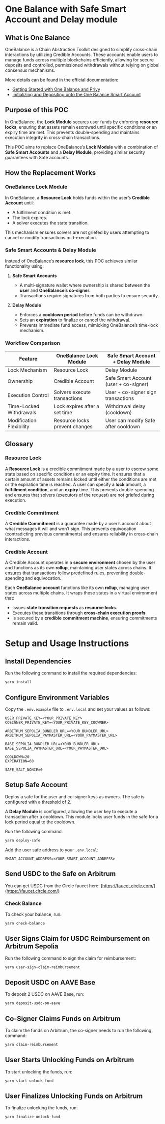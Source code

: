 # One Balance with Safe Smart Account and Delay module

## What is One Balance
OneBalance is a Chain Abstraction Toolkit designed to simplify cross-chain interactions by utilizing Credible Accounts. These accounts enable users to manage funds across multiple blockchains efficiently, allowing for secure deposits and controlled, permissioned withdrawals without relying on global consensus mechanisms. 

More details can be found in the official documentation:
- [Getting Started with One Balance and Privy](https://docs.onebalance.io/chain-abstraction-toolkit/getting-started-with-onebalance-and-privy)
- [Initializing and Depositing onto the One Balance Smart Account](https://docs.onebalance.io/chain-abstraction-toolkit/getting-started-with-onebalance-and-privy/step-3-initializing-and-depositing-onto-the-onebalance-smart-account)

## Purpose of this POC
In OneBalance, the **Lock Module** secures user funds by enforcing **resource locks**, ensuring that assets remain escrowed until specific conditions or an expiry time are met. This prevents double-spending and maintains execution integrity in cross-chain transactions.  

This POC aims to replace OneBalance’s **Lock Module** with a combination of **Safe Smart Accounts** and a **Delay Module**, providing similar security guarantees with Safe accounts.  

## How the Replacement Works  

### OneBalance Lock Module  
In OneBalance, a **Resource Lock** holds funds within the user’s **Credible Account** until:  
- A fulfillment condition is met.  
- The lock expires.  
- A solver executes the state transition.  

This mechanism ensures solvers are not griefed by users attempting to cancel or modify transactions mid-execution.  

### Safe Smart Accounts & Delay Module  
Instead of OneBalance’s **resource lock**, this POC achieves similar functionality using:  
1. **Safe Smart Accounts**  
   - A multi-signature wallet where ownership is shared between the **user** and **OneBalance’s co-signer**.  
   - Transactions require signatures from both parties to ensure security.  

2. **Delay Module**  
   - Enforces a **cooldown period** before funds can be withdrawn.  
   - Sets an **expiration** to finalize or cancel the withdrawal.  
   - Prevents immediate fund access, mimicking OneBalance’s time-lock mechanism.  

### Workflow Comparison  

| Feature                   | OneBalance Lock Module            | Safe Smart Account + Delay Module |
|---------------------------|----------------------------------|-----------------------------------|
| Lock Mechanism            | Resource Lock                   | Delay Module                     |
| Ownership                 | Credible Account                | Safe Smart Account (user + co-signer) |
| Execution Control         | Solvers execute transactions    | User + co-signer sign transactions |
| Time-Locked Withdrawals   | Lock expires after a set time   | Withdrawal delay (cooldown) |
| Modification Flexibility  | Resource locks prevent changes  | User can modify Safe after cooldown |


## Glossary

### Resource Lock

A **Resource Lock** is a credible commitment made by a user to escrow some state based on specific conditions or an expiry time. It ensures that a certain amount of assets remains locked until either the conditions are met or the expiration time is reached.
A user can specify a **lock** amount, a **fulfillment condition**, and an **expiry** time. This prevents double-spending and ensures that solvers (executors of the request) are not griefed during execution.

### Credible Commitment

A **Credible Commitment** is a guarantee made by a user’s account about what messages it will and won’t sign. This prevents equivocation (contradicting previous commitments) and ensures reliability in cross-chain interactions.

### Credible Account

A Credible Account operates in a **secure environment** chosen by the user and functions as its own **rollup**, maintaining user states across chains. It ensures that transactions follow predefined rules, preventing double-spending and equivocation.

Each **OneBalance account** functions like its own **rollup**, managing user states across multiple chains. It wraps these states in a virtual environment that:
- Issues **state transition requests** as **resource locks**.
- Executes these transitions through **cross-chain execution proofs**.
- Is secured by a **credible commitment machine**, ensuring commitments remain valid.


# Setup and Usage Instructions

## Install Dependencies

Run the following command to install the required dependencies:

```sh
yarn install
```

## Configure Environment Variables

Copy the `.env.example` file to `.env.local` and set your values as follows:

```
USER_PRIVATE_KEY=<YOUR_PRIVATE_KEY>
COSIGNER_PRIVATE_KEY=<YOUR_PRIVATE_KEY_COOWNER>

ARBITRUM_SEPOLIA_BUNDLER_URL=<YOUR_BUNDLER_URL>
ARBITRUM_SEPOLIA_PAYMASTER_URL=<YOUR_PAYMASTER_URL>

BASE_SEPOLIA_BUNDLER_URL=<YOUR_BUNDLER_URL>
BASE_SEPOLIA_PAYMASTER_URL=<YOUR_PAYMASTER_URL>

COOLDOWN=20
EXPIRATION=60

SAFE_SALT_NONCE=0
```

## Setup Safe Account

Deploy a safe for the user and co-signer keys as owners. The safe is configured with a threshold of 2.

A **Delay Module** is configured, allowing the user key to execute a transaction after a cooldown. This module locks user funds in the safe for a lock period equal to the cooldown.

Run the following command:

```sh
yarn deploy-safe
```

Add the user safe address to your `.env.local`:

```
SMART_ACCOUNT_ADDRESS=<YOUR_SMART_ACCOUNT_ADDRESS>
```

## Send USDC to the Safe on Arbitrum

You can get USDC from the Circle faucet here: [https://faucet.circle.com/](https://faucet.circle.com/)

### Check Balance

To check your balance, run:

```sh
yarn check-balance
```

## User Signs Claim for USDC Reimbursement on Arbitrum Sepolia

Run the following command to sign the claim for reimbursement:

```sh
yarn user-sign-claim-reimbursement
```

## Deposit USDC on AAVE Base

To deposit 2 USDC on AAVE Base, run:

```sh
yarn deposit-usdc-on-aave
```

## Co-Signer Claims Funds on Arbitrum

To claim the funds on Arbitrum, the co-signer needs to run the following command:

```sh
yarn claim-reimbursement
```

## User Starts Unlocking Funds on Arbitrum

To start unlocking the funds, run:

```sh
yarn start-unlock-fund
```

## User Finalizes Unlocking Funds on Arbitrum

To finalize unlocking the funds, run:

```sh
yarn finalize-unlock-fund
```





